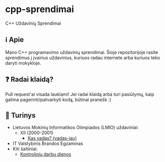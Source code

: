 # cpp-sprendimai
 C++ Uždavinių Sprendimai

## ℹ️ Apie
Mano C++ programavimo uždavinių sprendimai. Šioje repozitorijoje rasite sprendimus į įvairius uždavinius, kuriuos radau internete arba kuriuos teko daryti mokykloje.

## ❓ Radai klaidą?
Pull request'ai visada laukiami!
Jei radai klaidą arba turi pasiūlymų, kaip galima pagerinti/patvarkyti kodą, būtinai pranešk :)

## 📒 Turinys

- Lietuvos Mokinių Informatikos Olimpiados (LMIO) uždaviniai:
  - XII (2000-2001)
    - [Kas vadas? (vadas-jau)](lmio/12%20(2000-2001)/vadas-jau)
- IT Valstybinis Brandos Egzaminas
- Kiti šaltiniai:
  - [Kontrolinių darbų dienos](random/kontroliniu-darbu-dienos) 